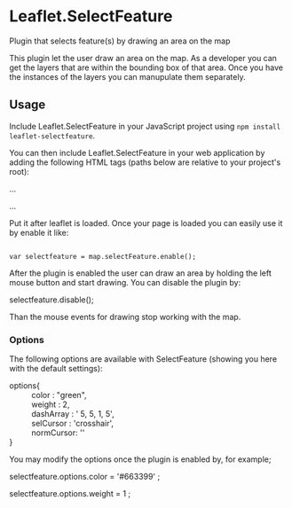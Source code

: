 
<head>
  <meta charset="utf-8">
  <meta http-equiv="X-UA-Compatible" content="IE=edge,chrome=1">
</head>
<body>

<h1 id="header-1"><a href="#header-1"></a>Leaflet.SelectFeature</h1>
Plugin that selects feature(s) by drawing an area on the map

This plugin let the user draw an area on the map. As a developer you can get the layers that are within the bounding box of that area. Once you have the instances of the layers you can manupulate them separately.


<h2 id="header-2"><a href="#header-2"></a>Usage</h2>

Include Leaflet.SelectFeature in your JavaScript project using `npm install leaflet-selectfeature`.

You can then include Leaflet.SelectFeature in your web application by adding the following HTML tags (paths below are relative to your project's root):

...
<script src="./lib/js/Leaflet.SelectFeature.js"></script>
...

Put it after leaflet is loaded.
Once your page is loaded you can easily use it by enable it like:
<div class="language-js highlighter-rouge"><pre class="highlight"><code>
<span class="kd">var</span> <span class="nx">selectfeature</span> <span class="o">=</span> <span class="kd">map.selectFeature.enable();</span>
</code></pre>
</div>
After the plugin is enabled the user can draw an area by holding the left mouse button and start drawing. You can disable the plugin by:

selectfeature.disable();

Than the mouse events for drawing stop working with the map.



<h3 id="header-3"><a href="#header-3"></a>Options</h3>
The following options are available with SelectFeature (showing you here with the default settings):

<dl>
  <dt>options{</dt>
    <dd>color : "green",</dd>
    <dd>weight : 2,</dd>
    <dd>dashArray : ' 5, 5, 1, 5',</dd>
    <dd>selCursor : 'crosshair',</dd>
    <dd>normCursor: ''</dd>
  <dt>}</dt>
</dl>  

You may modify the options once the plugin is enabled by, for example;

<p>  selectfeature.options.color = '#663399' ;</p>
<p>  selectfeature.options.weight = 1 ;</p>





</body>
</html>
